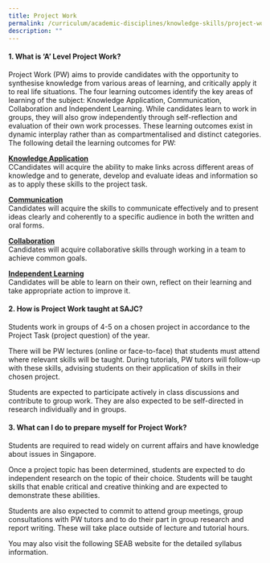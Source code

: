 ```yaml
---
title: Project Work
permalink: /curriculum/academic-disciplines/knowledge-skills/project-work/
description: ""
---
```

<h4><strong>1. What is &lsquo;A&rsquo; Level Project Work?</strong></h4>
<p>Project Work (PW) aims to provide candidates with the opportunity to synthesise knowledge from various areas of learning, and critically apply it to real life situations. The four learning outcomes identify the key areas of learning of the subject: Knowledge Application, Communication, Collaboration and Independent Learning. While candidates learn to work in groups, they will also grow independently through self-reflection and evaluation of their own work processes. These learning outcomes exist in dynamic interplay rather than as compartmentalised and distinct categories. The following detail the learning outcomes for PW:</p>
<p><strong><u>Knowledge Application<br /></u></strong>CCandidates will acquire the ability to make links across different areas of knowledge and to generate, develop and evaluate ideas and information so as to apply these skills to the project task.</p>
<p><strong><u>Communication<br /></u></strong>Candidates will acquire the skills to communicate effectively and to present ideas clearly and coherently to a specific audience in both the written and oral forms.</p>
<p><strong><u>Collaboration<br /></u></strong>Candidates will acquire collaborative skills through working in a team to achieve common goals.</p>
<p><strong><u>Independent Learning<br /></u></strong>Candidates will be able to learn on their own, reflect on their learning and take appropriate action to improve it.</p>
<h4><strong>2. How is Project Work taught at SAJC?</strong></h4>
<p>Students work in groups of 4-5 on a chosen project in accordance to the Project Task (project question) of the year.</p>
<p>There will be PW lectures (online or face-to-face) that students must attend where relevant skills will be taught. During tutorials, PW tutors will follow-up with these skills, advising students on their application of skills in their chosen project.</p>
<p>Students are expected to participate actively in class discussions and contribute to group work. They are also expected to be self-directed in research individually and in groups.</p>
<h4><strong>3. What can I do to prepare myself for Project Work?</strong></h4>
<p>Students are required to read widely on current affairs and have knowledge about issues in Singapore.</p>
<p>Once a project topic has been determined, students are expected to do independent research on the topic of their choice. Students will be taught skills that enable critical and creative thinking and are expected to demonstrate these abilities.</p>
<p>Students are also expected to commit to attend group meetings, group consultations with PW tutors and to do their part in group research and report writing. These will take place outside of lecture and tutorial hours.</p>
<p>You may also visit the following SEAB website for the detailed syllabus information.</p>